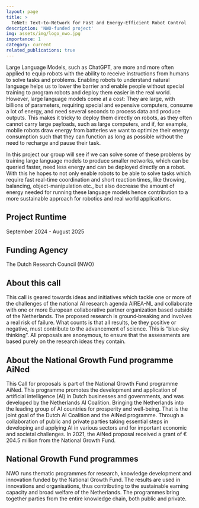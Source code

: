 ```yaml
---
layout: page
title: >
  TeNet: Text-to-Network for Fast and Energy-Efficient Robot Control
description: 'NWO-funded project'
img: assets/img/logo_nwo.jpg
importance: 1
category: current
related_publications: true
---
```

Large Language Models, such as ChatGPT, are more and more often applied to equip robots with the ability to receive instructions from humans to solve tasks and problems. Enabling robots to understand natural language helps us to lower the barrier and enable people without special training to program robots and deploy them easier in the real world. However, large language models come at a cost: They are large, with billions of parameters, requiring special and expensive computers, consume a lot of energy, and need several seconds to process data and produce outputs. This makes it tricky to deploy them directly on robots, as they often cannot carry large payloads, such as large computers, and if, for example, mobile robots draw energy from batteries we want to optimize their energy consumption such that they can function as long as possible without the need to recharge and pause their task.

In this project our group will see if we can solve some of these problems by training large language models to produce smaller networks, which can be queried faster, need less energy and can be deployed directly on a robot. With this he hopes to not only enable robots to be able to solve tasks which require fast real-time coordination and short reaction times, like throwing, balancing, object-manipulation etc., but also decrease the amount of energy needed for running these language models hence contribution to a more sustainable approach for robotics and real world applications.

## Project Runtime
September 2024 - August 2025

## Funding Agency
The Dutch Research Council (NWO)

## About this call
This call is geared towards ideas and initiatives which tackle one or more of the challenges of the national AI research agenda AIREA-NL and collaborate with one or more European collaborative partner organization based outside of the Netherlands. The proposed research is ground‐breaking and involves a real risk of failure. What counts is that all results, be they positive or negative, must contribute to the advancement of science. This is “blue‐sky thinking”. All proposals are anonymous, to ensure that the assessments are based purely on the research ideas they contain.

## About the National Growth Fund programme AiNed </h2>
This Call for proposals is part of the National Growth Fund programme AiNed. This programme promotes the development and application of artificial intelligence (AI) in Dutch businesses and governments, and was developed by the Netherlands AI Coalition. Bringing the Netherlands into the leading group of AI countries for prosperity and well-being. That is the joint goal of the Dutch AI Coalition and the AiNed programme. Through a collaboration of public and private parties taking essential steps in developing and applying AI in various sectors and for important economic and societal challenges. In 2021, the AiNed proposal received a grant of € 204.5 million from the National Growth Fund.

## National Growth Fund programmes </h2>
NWO runs thematic programmes for research, knowledge development and innovation funded by the National Growth Fund. The results are used in innovations and organisations, thus contributing to the sustainable earning capacity and broad welfare of the Netherlands. The programmes bring together parties from the entire knowledge chain, both public and private.
